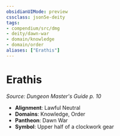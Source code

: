 ```yaml
---
obsidianUIMode: preview
cssclass: json5e-deity
tags:
- compendium/src/dmg
- deity/dawn-war
- domain/knowledge
- domain/order
aliases: ["Erathis"]
---
```

# Erathis
*Source: Dungeon Master's Guide p. 10* 

- **Alignment**: Lawful Neutral
- **Domains**: Knowledge, Order
- **Pantheon**: Dawn War
- **Symbol**: Upper half of a clockwork gear